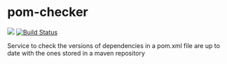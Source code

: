 # pom-checker
<img src="http://pomchecker.harrymartland.co.uk/badge/upToDate.svg?mavenUrl=https://raw.githubusercontent.com/HarryEMartland/pom-checker/master/pom.xml&ignoreVersionsContaining=rc&ignoreVersionsContaining=beta"> [![Build Status](https://travis-ci.org/HarryEMartland/pom-checker.svg?branch=master)](https://travis-ci.org/HarryEMartland/pom-checker)

Service to check the versions of dependencies in a pom.xml file are up to date with the ones stored in a maven repository
